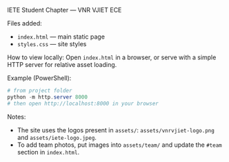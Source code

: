 IETE Student Chapter — VNR VJIET ECE

Files added:
- `index.html` — main static page
- `styles.css` — site styles

How to view locally:
Open `index.html` in a browser, or serve with a simple HTTP server for relative asset loading.

Example (PowerShell):

```powershell
# from project folder
python -m http.server 8000
# then open http://localhost:8000 in your browser
```

Notes:
- The site uses the logos present in `assets/`: `assets/vnrvjiet-logo.png` and `assets/iete-logo.jpeg`.
- To add team photos, put images into `assets/team/` and update the `#team` section in `index.html`.
